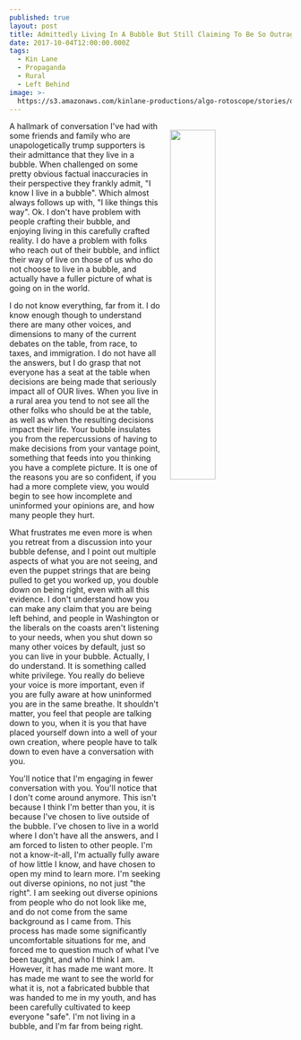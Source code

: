 ```yaml
---
published: true
layout: post
title: Admittedly Living In A Bubble But Still Claiming To Be So Outrageously Right
date: 2017-10-04T12:00:00.000Z
tags:
  - Kin Lane
  - Propaganda
  - Rural
  - Left Behind
image: >-
  https://s3.amazonaws.com/kinlane-productions/algo-rotoscope/stories/downtown-fredericksburg_nazi_poster.JPG
---
```

<p><img src="https://s3.amazonaws.com/kinlane-productions/algo-rotoscope/stories/downtown-fredericksburg_nazi_poster.JPG" align="right" width="40%" style="padding: 15px;" /></p>A hallmark of conversation I've had with some friends and family who are unapologetically trump supporters is their admittance that they live in a bubble. When challenged on some pretty obvious factual inaccuracies in their perspective they frankly admit, "I know I live in a bubble". Which almost always follows up with, "I like things this way". Ok. I don't have problem with people crafting their bubble, and enjoying living in this carefully crafted reality. I do have a problem with folks who reach out of their bubble, and inflict their way of live on those of us who do not choose to live in a bubble, and actually have a fuller picture of what is going on in the world.

I do not know everything, far from it. I do know enough though to understand there are many other voices, and dimensions to many of the current debates on the table, from race, to taxes, and immigration. I do not have all the answers, but I do grasp that not everyone has a seat at the table when decisions are being made that seriously impact all of OUR lives. When you live in a rural area you tend to not see all the other folks who should be at the table, as well as when the resulting decisions impact their life. Your bubble insulates you from the repercussions of having to make decisions from your vantage point, something that feeds into you thinking you have a complete picture. It is one of the reasons you are so confident, if you had a more complete view, you would begin to see how incomplete and uninformed your opinions are, and how many people they hurt.

What frustrates me even more is when you retreat from a discussion into your bubble defense, and I point out multiple aspects of what you are not seeing, and even the puppet strings that are being pulled to get you worked up, you double down on being right, even with all this evidence. I don't understand how you can make any claim that you are being left behind, and people in Washington or the liberals on the coasts aren't listening to your needs, when you shut down so many other voices by default, just so you can live in your bubble. Actually, I do understand. It is something called white privilege. You really do believe your voice is more important, even if you are fully aware at how uninformed you are in the same breathe. It shouldn't matter, you feel that people are talking down to you, when it is you that have placed yourself down into a well of your own creation, where people have to talk down to even have a conversation with you.

You'll notice that I'm engaging in fewer conversation with you. You'll notice that I don't come around anymore. This isn't because I think I'm better than you, it is because I've chosen to live outside of the bubble. I've chosen to live in a world where I don't have all the answers, and I am forced to listen to other people. I'm not a know-it-all, I'm actually fully aware of how little I know, and have chosen to open my mind to learn more. I'm seeking out diverse opinions, no not just "the right". I am seeking out diverse opinions from people who do not look like me, and do not come from the same background as I came from. This process has made some significantly uncomfortable situations for me, and forced me to question much of what I've been taught, and who I think I am. However, it has made me want more. It has made me want to see the world for what it is, not a fabricated bubble that was handed to me in my youth, and has been carefully cultivated to keep everyone "safe". I'm not living in a bubble, and I'm far from being right.
